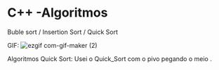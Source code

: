 # C++ -Algoritmos
 Buble sort /  Insertion Sort  /  Quick Sort

GIF:
![ezgif com-gif-maker (2)](https://user-images.githubusercontent.com/126752400/224810497-667c3a7f-c1ca-48a4-9f78-53e867a42326.gif)


Algoritmos  Quick Sort:
Usei o Quick_Sort com o pivo pegando o meio .
 
 

